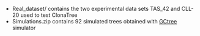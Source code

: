 
* Real_dataset/ contains the two experimental data sets TAS_42 and CLL-20 used to test ClonaTree
* Simulations.zip contains 92 simulated trees obtained with [GCtree](https://github.com/matsengrp/gctree) simulator
